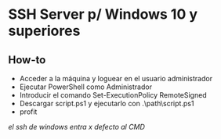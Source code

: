 # SSH Server p/ Windows 10 y superiores

## How-to

* Acceder a la máquina y loguear en el usuario administrador
* Ejecutar PowerShell como Administrador
* Introducir el comando Set-ExecutionPolicy RemoteSigned
* Descargar script.ps1 y ejecutarlo con .\path\script.ps1
* profit

*el ssh de windows entra x defecto al CMD*
